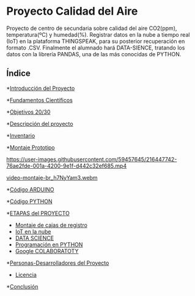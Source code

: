 # Proyecto Calidad del Aire
Proyecto de centro de secundaria sobre calidad del aire CO2(ppm), temperatura(ºC) y humedad(%). Registrar datos en la nube a tiempo real (IoT)
en la plataforma THINGSPEAK, para su posterior recuperación en formato .CSV. Finalmente el alumnado hará DATA-SIENCE, tratando los datos con 
la librería PANDAS, una de las más conocidas de PYTHON.

## Índice

*[Introducción del Proyecto](#Introducción-del-Proyecto)

*[Fundamentos Científicos](#Fundamentos-Científicos)

*[Objetivos 20/30](#Objetivos-20/30)

*[Descripción del proyecto](#descripción-del-proyecto)

*[Inventario](#Inventario)

*[Montaje Prototipo](#Montaje-Prototipo)

https://user-images.githubusercontent.com/59457645/216447742-76ae2fde-001a-4200-9e1f-d442c32ef685.mp4

[video-montaje-br_h7NyYam3.webm](https://user-images.githubusercontent.com/59457645/216447054-da8a6d21-0b2c-4c1f-8f52-006b276b02eb.webm)

*[Código ARDUINO](https://github.com/rfumfum2022/Proyecto-Calidad-del-Aire/blob/main/IES_Andres_Bello_MQ_135_CO2_Calibrado_LOGO.ino)

*[Código PYTHON](https://github.com/rfumfum2022/Proyecto-Calidad-del-Aire/blob/main/Plantilla_CO2.ipynb)

*[ETAPAS del PROYECTO](#ETAPAS-del-PROYECTO)
* [Montaje de cajas de registro](#Montaje-cajas-de-registro)
* [IoT en la nube](#IoT-en-la-nube)
* [DATA SCIENCE](#DATA-SCIENCE)
* [Programación en PYTHON](#Programación-en-Python)
* [Google COLABORATOTY](#Google-COLABORATORY)

*[Personas-Desarrolladores del Proyecto](#personas-desarrolladores)

* [Licencia](#licencia)

*[Conclusión](#conclusión)
